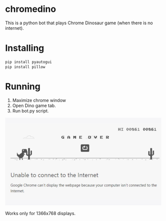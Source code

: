 # chromedino
This is a python bot that plays Chrome Dinosaur game (when there is no internet).

# Installing
```
pip install pyautogui
pip install pillow
```

# Running
1. Maximize chrome window
2. Open Dino game tab.
3. Run bot.py script.

![Game](q.jpg)

Works only for 1366x768 displays.
